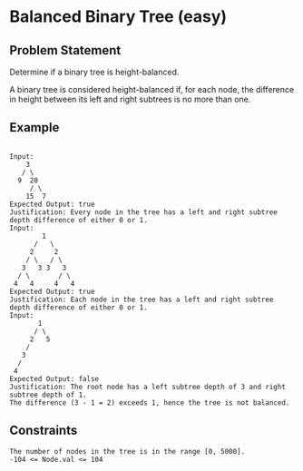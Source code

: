# Balanced Binary Tree (easy)

## Problem Statement

Determine if a binary tree is height-balanced.

A binary tree is considered height-balanced if, for each node, the difference in
height between its left and right subtrees is no more than one.

## Example

```text

Input:
    3
   / \
  9  20
     / \
    15  7
Expected Output: true
Justification: Every node in the tree has a left and right subtree depth difference of either 0 or 1.
Input:
        1
      /   \
     2     2
    / \   / \
   3   3 3   3
  / \       / \
 4   4     4   4
Expected Output: true
Justification: Each node in the tree has a left and right subtree depth difference of either 0 or 1.
Input:
       1
      / \
     2   5
    /
   3
  /
 4
Expected Output: false
Justification: The root node has a left subtree depth of 3 and right subtree depth of 1.
The difference (3 - 1 = 2) exceeds 1, hence the tree is not balanced.
```

## Constraints

```text
The number of nodes in the tree is in the range [0, 5000].
-104 <= Node.val <= 104
```

